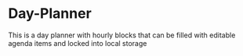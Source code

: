 # Day-Planner
This is a day planner with hourly blocks that can be filled with editable agenda items and locked into local storage
